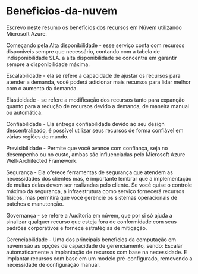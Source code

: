 # Beneficios-da-nuvem

Escrevo neste resumo os benefícios dos recursos em Núvem utilizando Microsoft Azure.

Começando pela Alta disponibilidade - esse serviço conta com recursos disponíveis sempre que necessário, contando com a tabela de indisponibilidade SLA. 
a alta disponibilidade se concentra em garantir sempre a disponibilidade máxima.

Escalabilidade - ela se refere a capacidade de ajustar os recursos para atender a demanda, você poderá adicionar mais recursos para lidar melhor com o aumento da demanda.

Elasticidade - se refere a modificação dos recursos tanto para expanção quanto para a redução de recursos devido a demanda, de maneira manual ou automática.

Confiabilidade - Ela entrega confiabilidade devido ao seu design descentralizado, é possível utilizar seus recursos de forma confiável em várias regiões do mundo. 

Previsibilidade - Permite que você avance com confiança, seja no desempenho ou no custo, ambas são influenciadas pelo Microsoft Azure Well-Architected Framework.

Segurança - Ela oferece ferramentas de segurança que atendem as necessidades dos clientes mas, é importante lembrar que a implementação de muitas delas devem ser realizadas pelo cliente. Se você quise o controle máximo da segurança, a infraestrutura como serviço fornecerá recursos físicos, mas permitirá que você gerencie os sistemas operacionais de patches e manutenção.

Governança - se refere a Auditoria em núvem, que por si só ajuda a sinalizar qualquer recurso que esteja fora de conformidade com seus padrões corporativos e fornece estratégias de mitigação.

Gerenciabilidade - Uma dos principais beneficios da computação em nuvem são as opções de capacidade de gerenciamento, sendo: Escalar automaticamente a implantação de recursos com base na necessidade. E
implantar recursos com base em um modelo pré-configurado, removendo a necessidade de configuração manual. 
